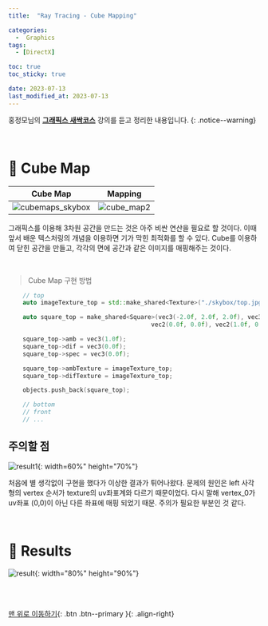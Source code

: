 ```yaml
---
title:  "Ray Tracing - Cube Mapping" 

categories:
  -  Graphics
tags:
  - [DirectX]

toc: true
toc_sticky: true

date: 2023-07-13
last_modified_at: 2023-07-13
---
```



홍정모님의 **[그래픽스 새싹코스](https://honglab.co.kr/)** 강의를 듣고 정리한 내용입니다.
{: .notice--warning}

<br>


# 🐥 Cube Map

| Cube Map | Mapping |
|:-:|:-:|
|![cubemaps_skybox](https://github.com/inhopp/inhopp/assets/96368476/20505acb-4117-4e79-8b8e-75519f6cc9de)|![cube_map2](https://github.com/inhopp/inhopp/assets/96368476/3992b27c-100a-40b4-950d-a6e46e09938c)| 

그래픽스를 이용해 3차원 공간을 만드는 것은 아주 비싼 연산을 필요로 할 것이다. 이때 앞서 배운 텍스처링의 개념을 이용하면 기가 막힌 최적화를 할 수 있다. Cube를 이용하여 닫힌 공간을 만들고, 각각의 면에 공간과 같은 이미지를 매핑해주는 것이다. 

<br>

> Cube Map 구현 방법

``` cpp
    // top
    auto imageTexture_top = std::make_shared<Texture>("./skybox/top.jpg");

    auto square_top = make_shared<Square>(vec3(-2.0f, 2.0f, 2.0f), vec3(-2.0f, 2.0f, -2.0f), vec3(2.0f, 2.0f, -2.0f), vec3(2.0f, 2.0f, 2.0f),
                                        vec2(0.0f, 0.0f), vec2(1.0f, 0.0f), vec2(1.0f, 1.0f), vec2(0.0f, 1.0f));

    square_top->amb = vec3(1.0f);
    square_top->dif = vec3(0.0f);
    square_top->spec = vec3(0.0f);

    square_top->ambTexture = imageTexture_top;
    square_top->difTexture = imageTexture_top;

    objects.push_back(square_top);

    // bottom
    // front
    // ...
```

## 주의할 점

![result1](https://github.com/inhopp/inhopp/assets/96368476/9de56851-8169-43b2-b396-c7432cd74834){: width=60%" height="70%"}

처음에 별 생각없이 구현을 했다가 이상한 결과가 튀어나왔다. 문제의 원인은 left 사각형의 vertex 순서가 texture의 uv좌표계와 다르기 때문이었다. 다시 말해 vertex_0가 uv좌표 (0,0)이 아닌 다른 좌표에 매핑 되었기 때문. 주의가 필요한 부분인 것 같다.


<br>

# 🐥 Results

![result](https://github.com/inhopp/inhopp/assets/96368476/7f947f0d-a965-4e68-ac8b-3bfa6662aa64){: width="80%" height="90%"}



<br>
<br>


[맨 위로 이동하기](#){: .btn .btn--primary }{: .align-right}
